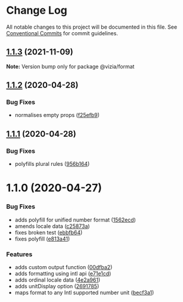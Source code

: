 # Change Log

All notable changes to this project will be documented in this file.
See [Conventional Commits](https://conventionalcommits.org) for commit guidelines.

## [1.1.3](https://github.com/vizia/bundles-monorepo/compare/@vizia/format@1.1.2...@vizia/format@1.1.3) (2021-11-09)

**Note:** Version bump only for package @vizia/format





## [1.1.2](https://github.com/vizia/bundles-monorepo/compare/@vizia/format@1.1.1...@vizia/format@1.1.2) (2020-04-28)


### Bug Fixes

* normalises empty props ([f25efb9](https://github.com/vizia/bundles-monorepo/commit/f25efb9aecb2262922aab2d0daed61a2b469828c))





## [1.1.1](https://github.com/vizia/bundles-monorepo/compare/@vizia/format@1.1.0...@vizia/format@1.1.1) (2020-04-28)


### Bug Fixes

* polyfills plural rules ([956b164](https://github.com/vizia/bundles-monorepo/commit/956b164fed0b6bc6f4576504ca42922dcaafe5f8))





# 1.1.0 (2020-04-27)


### Bug Fixes

* adds polyfill for unified number format ([1562ecd](https://github.com/vizia/bundles-monorepo/commit/1562ecd85b3fc37f089a51f653a14afda6bc3901))
* amends locale data ([c25873a](https://github.com/vizia/bundles-monorepo/commit/c25873a8953f6e478f6bec7fe7c0af93537e4b6d))
* fixes broken test ([ebbfb64](https://github.com/vizia/bundles-monorepo/commit/ebbfb646aba108fff4dd531b89a35f22294c83ff))
* fixes polyfill ([e813a41](https://github.com/vizia/bundles-monorepo/commit/e813a41e2e65b4cdc4d67af631f303127d54f140))


### Features

* adds custom output function ([00dfba2](https://github.com/vizia/bundles-monorepo/commit/00dfba268b6bea71dda84a01b172d3a7768d4464))
* adds formatting using intl api ([e71e1cd](https://github.com/vizia/bundles-monorepo/commit/e71e1cd4c36fdaac7bd4b6be29fa8c72b3be07e3))
* adds ordinal locale data ([4e2a961](https://github.com/vizia/bundles-monorepo/commit/4e2a961dd54a9daefa804a42f095080b0db0e1be))
* adds unitDisplay option ([2691785](https://github.com/vizia/bundles-monorepo/commit/269178542b246df622c6847f2dab0717f0c867e4))
* maps format to any Intl supported number unit ([becf3a1](https://github.com/vizia/bundles-monorepo/commit/becf3a1f453d4898d19f87646b57ac85bea1d0ee))
